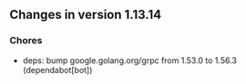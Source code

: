 
## Changes in version 1.13.14

### Chores

* deps: bump google.golang.org/grpc from 1.53.0 to 1.56.3 (dependabot[bot])
